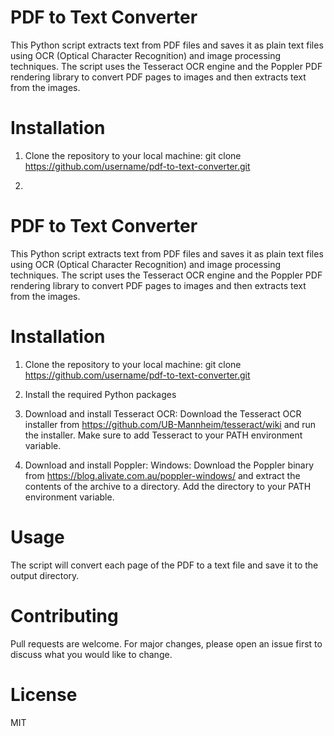 
# PDF to Text Converter

This Python script extracts text from PDF files and saves it as plain text files using OCR (Optical Character Recognition) and image processing techniques. The script uses the Tesseract OCR engine and the Poppler PDF rendering library to convert PDF pages to images and then extracts text from the images.

# Installation

1) Clone the repository to your local machine:
 git clone https://github.com/username/pdf-to-text-converter.git

2)
# PDF to Text Converter

This Python script extracts text from PDF files and saves it as plain text files using OCR (Optical Character Recognition) and image processing techniques. The script uses the Tesseract OCR engine and the Poppler PDF rendering library to convert PDF pages to images and then extracts text from the images.

# Installation

1) Clone the repository to your local machine:
 git clone https://github.com/username/pdf-to-text-converter.git

2) Install the required Python packages

3) Download and install Tesseract OCR:
 Download the Tesseract OCR installer from https://github.com/UB-Mannheim/tesseract/wiki and run the installer. Make sure to add Tesseract to your PATH environment variable.

4) Download and install Poppler:
Windows: Download the Poppler binary from https://blog.alivate.com.au/poppler-windows/ and extract the contents of the archive to a directory. Add the directory to your PATH environment variable.

# Usage
The script will convert each page of the PDF to a text file and save it to the output directory.

# Contributing
Pull requests are welcome. For major changes, please open an issue first to discuss what you would like to change.

# License
MIT

